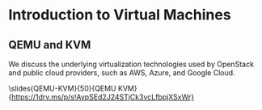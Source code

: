 Introduction to Virtual Machines
================================

QEMU and KVM
------------

We discuss the underlying virtualization technologies used by OpenStack
and public cloud providers, such as AWS, Azure, and Google Cloud.

\slides{QEMU-KVM}{50}{QEMU KVM}{https://1drv.ms/p/s!AvpSEd2J24STjCk3vcLfbpjXSxWr}
